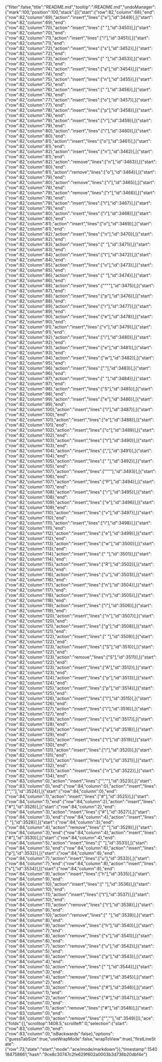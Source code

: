 {"filter":false,"title":"README.md","tooltip":"/README.md","undoManager":{"mark":100,"position":100,"stack":[[{"start":{"row":82,"column":68},"end":{"row":82,"column":69},"action":"insert","lines":["e"],"id":3449}],[{"start":{"row":82,"column":69},"end":{"row":82,"column":70},"action":"insert","lines":[" "],"id":3450}],[{"start":{"row":82,"column":70},"end":{"row":82,"column":71},"action":"insert","lines":["i"],"id":3451}],[{"start":{"row":82,"column":71},"end":{"row":82,"column":72},"action":"insert","lines":["s"],"id":3452}],[{"start":{"row":82,"column":72},"end":{"row":82,"column":73},"action":"insert","lines":[" "],"id":3453}],[{"start":{"row":82,"column":73},"end":{"row":82,"column":74},"action":"insert","lines":["a"],"id":3454}],[{"start":{"row":82,"column":74},"end":{"row":82,"column":75},"action":"insert","lines":["n"],"id":3455}],[{"start":{"row":82,"column":75},"end":{"row":82,"column":76},"action":"insert","lines":[" "],"id":3456}],[{"start":{"row":82,"column":76},"end":{"row":82,"column":77},"action":"insert","lines":["o"],"id":3457}],[{"start":{"row":82,"column":77},"end":{"row":82,"column":78},"action":"insert","lines":["p"],"id":3458}],[{"start":{"row":82,"column":78},"end":{"row":82,"column":79},"action":"insert","lines":["r"],"id":3459}],[{"start":{"row":82,"column":79},"end":{"row":82,"column":80},"action":"insert","lines":["i"],"id":3460}],[{"start":{"row":82,"column":80},"end":{"row":82,"column":81},"action":"insert","lines":["o"],"id":3461}],[{"start":{"row":82,"column":81},"end":{"row":82,"column":82},"action":"insert","lines":["n"],"id":3462}],[{"start":{"row":82,"column":81},"end":{"row":82,"column":82},"action":"remove","lines":["n"],"id":3463}],[{"start":{"row":82,"column":80},"end":{"row":82,"column":81},"action":"remove","lines":["o"],"id":3464}],[{"start":{"row":82,"column":79},"end":{"row":82,"column":80},"action":"remove","lines":["i"],"id":3465}],[{"start":{"row":82,"column":78},"end":{"row":82,"column":79},"action":"remove","lines":["r"],"id":3466}],[{"start":{"row":82,"column":78},"end":{"row":82,"column":79},"action":"insert","lines":["t"],"id":3467}],[{"start":{"row":82,"column":79},"end":{"row":82,"column":80},"action":"insert","lines":["i"],"id":3468}],[{"start":{"row":82,"column":80},"end":{"row":82,"column":81},"action":"insert","lines":["o"],"id":3469}],[{"start":{"row":82,"column":81},"end":{"row":82,"column":82},"action":"insert","lines":["n"],"id":3470}],[{"start":{"row":82,"column":82},"end":{"row":82,"column":83},"action":"insert","lines":[" "],"id":3471}],[{"start":{"row":82,"column":83},"end":{"row":82,"column":84},"action":"insert","lines":["t"],"id":3472}],[{"start":{"row":82,"column":84},"end":{"row":82,"column":85},"action":"insert","lines":["o"],"id":3473}],[{"start":{"row":82,"column":85},"end":{"row":82,"column":86},"action":"insert","lines":[" "],"id":3474}],[{"start":{"row":82,"column":86},"end":{"row":82,"column":88},"action":"insert","lines":["\"\""],"id":3475}],[{"start":{"row":82,"column":87},"end":{"row":82,"column":88},"action":"insert","lines":["p"],"id":3476}],[{"start":{"row":82,"column":88},"end":{"row":82,"column":89},"action":"insert","lines":["r"],"id":3477}],[{"start":{"row":82,"column":89},"end":{"row":82,"column":90},"action":"insert","lines":["e"],"id":3478}],[{"start":{"row":82,"column":90},"end":{"row":82,"column":91},"action":"insert","lines":["v"],"id":3479}],[{"start":{"row":82,"column":91},"end":{"row":82,"column":92},"action":"insert","lines":["i"],"id":3480}],[{"start":{"row":82,"column":92},"end":{"row":82,"column":93},"action":"insert","lines":["e"],"id":3481}],[{"start":{"row":82,"column":93},"end":{"row":82,"column":94},"action":"insert","lines":["w"],"id":3482}],[{"start":{"row":82,"column":95},"end":{"row":82,"column":96},"action":"insert","lines":["."],"id":3483}],[{"start":{"row":82,"column":96},"end":{"row":82,"column":97},"action":"insert","lines":[" "],"id":3484}],[{"start":{"row":82,"column":97},"end":{"row":82,"column":98},"action":"insert","lines":["S"],"id":3485}],[{"start":{"row":82,"column":98},"end":{"row":82,"column":99},"action":"insert","lines":["e"],"id":3486}],[{"start":{"row":82,"column":99},"end":{"row":82,"column":100},"action":"insert","lines":["l"],"id":3487}],[{"start":{"row":82,"column":100},"end":{"row":82,"column":101},"action":"insert","lines":["e"],"id":3488}],[{"start":{"row":82,"column":101},"end":{"row":82,"column":102},"action":"insert","lines":["c"],"id":3489}],[{"start":{"row":82,"column":102},"end":{"row":82,"column":103},"action":"insert","lines":["t"],"id":3490}],[{"start":{"row":82,"column":103},"end":{"row":82,"column":104},"action":"insert","lines":[","],"id":3491}],[{"start":{"row":82,"column":104},"end":{"row":82,"column":105},"action":"insert","lines":[" "],"id":3492}],[{"start":{"row":82,"column":105},"end":{"row":82,"column":107},"action":"insert","lines":["\"\""],"id":3493}],[{"start":{"row":82,"column":106},"end":{"row":82,"column":107},"action":"insert","lines":["P"],"id":3494}],[{"start":{"row":82,"column":107},"end":{"row":82,"column":108},"action":"insert","lines":["r"],"id":3495}],[{"start":{"row":82,"column":108},"end":{"row":82,"column":109},"action":"insert","lines":["e"],"id":3496}],[{"start":{"row":82,"column":109},"end":{"row":82,"column":110},"action":"insert","lines":["v"],"id":3497}],[{"start":{"row":82,"column":110},"end":{"row":82,"column":111},"action":"insert","lines":["i"],"id":3498}],[{"start":{"row":82,"column":111},"end":{"row":82,"column":112},"action":"insert","lines":["e"],"id":3499}],[{"start":{"row":82,"column":112},"end":{"row":82,"column":113},"action":"insert","lines":["w"],"id":3500}],[{"start":{"row":82,"column":113},"end":{"row":82,"column":114},"action":"insert","lines":[" "],"id":3501}],[{"start":{"row":82,"column":114},"end":{"row":82,"column":115},"action":"insert","lines":["R"],"id":3502}],[{"start":{"row":82,"column":115},"end":{"row":82,"column":116},"action":"insert","lines":["u"],"id":3503}],[{"start":{"row":82,"column":116},"end":{"row":82,"column":117},"action":"insert","lines":["n"],"id":3504}],[{"start":{"row":82,"column":117},"end":{"row":82,"column":118},"action":"insert","lines":["n"],"id":3505}],[{"start":{"row":82,"column":118},"end":{"row":82,"column":119},"action":"insert","lines":["i"],"id":3506}],[{"start":{"row":82,"column":119},"end":{"row":82,"column":120},"action":"insert","lines":["n"],"id":3507}],[{"start":{"row":82,"column":120},"end":{"row":82,"column":121},"action":"insert","lines":["g"],"id":3508}],[{"start":{"row":82,"column":121},"end":{"row":82,"column":122},"action":"insert","lines":[" "],"id":3509}],[{"start":{"row":82,"column":122},"end":{"row":82,"column":123},"action":"insert","lines":["S"],"id":3510}],[{"start":{"row":82,"column":122},"end":{"row":82,"column":123},"action":"remove","lines":["S"],"id":3511}],[{"start":{"row":82,"column":122},"end":{"row":82,"column":123},"action":"insert","lines":["A"],"id":3512}],[{"start":{"row":82,"column":123},"end":{"row":82,"column":124},"action":"insert","lines":["p"],"id":3513}],[{"start":{"row":82,"column":124},"end":{"row":82,"column":125},"action":"insert","lines":["p"],"id":3514}],[{"start":{"row":82,"column":125},"end":{"row":82,"column":126},"action":"insert","lines":["l"],"id":3515}],[{"start":{"row":82,"column":126},"end":{"row":82,"column":127},"action":"insert","lines":["i"],"id":3516}],[{"start":{"row":82,"column":127},"end":{"row":82,"column":128},"action":"insert","lines":["c"],"id":3517}],[{"start":{"row":82,"column":128},"end":{"row":82,"column":129},"action":"insert","lines":["a"],"id":3518}],[{"start":{"row":82,"column":129},"end":{"row":82,"column":130},"action":"insert","lines":["t"],"id":3519}],[{"start":{"row":82,"column":130},"end":{"row":82,"column":131},"action":"insert","lines":["i"],"id":3520}],[{"start":{"row":82,"column":131},"end":{"row":82,"column":132},"action":"insert","lines":["o"],"id":3521}],[{"start":{"row":82,"column":132},"end":{"row":82,"column":133},"action":"insert","lines":["n"],"id":3522}],[{"start":{"row":82,"column":134},"end":{"row":83,"column":0},"action":"insert","lines":["",""],"id":3523}],[{"start":{"row":83,"column":0},"end":{"row":84,"column":0},"action":"insert","lines":["",""],"id":3524}],[{"start":{"row":84,"column":0},"end":{"row":84,"column":1},"action":"insert","lines":["#"],"id":3525}],[{"start":{"row":84,"column":1},"end":{"row":84,"column":2},"action":"insert","lines":["#"],"id":3526}],[{"start":{"row":84,"column":2},"end":{"row":84,"column":3},"action":"insert","lines":["#"],"id":3527}],[{"start":{"row":84,"column":3},"end":{"row":84,"column":4},"action":"insert","lines":[" "],"id":3528}],[{"start":{"row":84,"column":3},"end":{"row":84,"column":4},"action":"remove","lines":[" "],"id":3529}],[{"start":{"row":84,"column":3},"end":{"row":84,"column":4},"action":"insert","lines":["#"],"id":3530}],[{"start":{"row":84,"column":4},"end":{"row":84,"column":5},"action":"insert","lines":[" "],"id":3531}],[{"start":{"row":84,"column":5},"end":{"row":84,"column":6},"action":"insert","lines":["p"],"id":3532}],[{"start":{"row":84,"column":6},"end":{"row":84,"column":7},"action":"insert","lines":["u"],"id":3533}],[{"start":{"row":84,"column":7},"end":{"row":84,"column":8},"action":"insert","lines":["s"],"id":3534}],[{"start":{"row":84,"column":8},"end":{"row":84,"column":9},"action":"insert","lines":["h"],"id":3535}],[{"start":{"row":84,"column":9},"end":{"row":84,"column":10},"action":"insert","lines":[" "],"id":3536}],[{"start":{"row":84,"column":10},"end":{"row":84,"column":11},"action":"insert","lines":["t"],"id":3537}],[{"start":{"row":84,"column":10},"end":{"row":84,"column":11},"action":"remove","lines":["t"],"id":3538}],[{"start":{"row":84,"column":9},"end":{"row":84,"column":10},"action":"remove","lines":[" "],"id":3539}],[{"start":{"row":84,"column":8},"end":{"row":84,"column":9},"action":"remove","lines":["h"],"id":3540}],[{"start":{"row":84,"column":7},"end":{"row":84,"column":8},"action":"remove","lines":["s"],"id":3541}],[{"start":{"row":84,"column":6},"end":{"row":84,"column":7},"action":"remove","lines":["u"],"id":3542}],[{"start":{"row":84,"column":5},"end":{"row":84,"column":6},"action":"remove","lines":["p"],"id":3543}],[{"start":{"row":84,"column":4},"end":{"row":84,"column":5},"action":"remove","lines":[" "],"id":3544}],[{"start":{"row":84,"column":3},"end":{"row":84,"column":4},"action":"remove","lines":["#"],"id":3545}],[{"start":{"row":84,"column":2},"end":{"row":84,"column":3},"action":"remove","lines":["#"],"id":3546}],[{"start":{"row":84,"column":1},"end":{"row":84,"column":2},"action":"remove","lines":["#"],"id":3547}],[{"start":{"row":84,"column":0},"end":{"row":84,"column":1},"action":"remove","lines":["#"],"id":3548}],[{"start":{"row":83,"column":0},"end":{"row":84,"column":0},"action":"remove","lines":["",""],"id":3549}]]},"ace":{"folds":[],"scrolltop":1408.5,"scrollleft":0,"selection":{"start":{"row":83,"column":0},"end":{"row":83,"column":0},"isBackwards":false},"options":{"guessTabSize":true,"useWrapMode":false,"wrapToView":true},"firstLineState":{"row":73,"state":"start","mode":"ace/mode/markdown"}},"timestamp":1540184758661,"hash":"9ce8c30747c2fe629f602a0003b3d736b20dbf4e"}